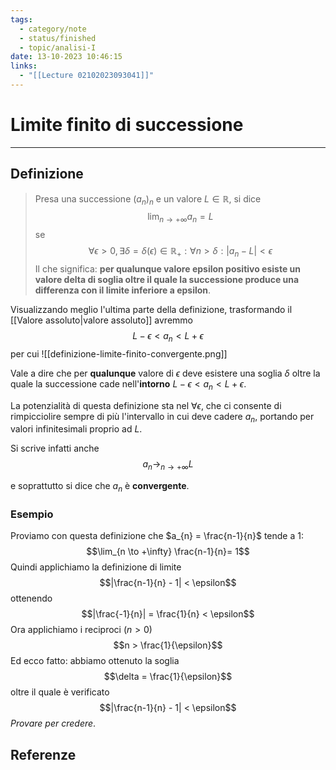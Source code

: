 ```yaml
---
tags:
  - category/note
  - status/finished
  - topic/analisi-I
date: 13-10-2023 10:46:15
links:
  - "[[Lecture 02102023093041]]"
---
```

# Limite finito di successione
---
## Definizione
> Presa una successione $(a_{n})_{n}$ e un valore $L \in \mathbb{R}$, si dice
> $$\lim_{n \to +\infty} a_{n} = L$$
> se
> $$\forall \epsilon > 0, \exists \delta = \delta(\epsilon) \in \mathbb{R}_{+} : \forall n > \delta : | a_{n} - L | < \epsilon$$
> Il che significa: **per qualunque valore epsilon positivo esiste un valore delta di soglia oltre il quale la successione produce una differenza con il limite inferiore a epsilon**.

Visualizzando meglio l'ultima parte della definizione, trasformando il [[Valore assoluto|valore assoluto]] avremmo
$$L - \epsilon < a_{n} < L + \epsilon$$
per cui
![[definizione-limite-finito-convergente.png]]

Vale a dire che per **qualunque** valore di $\epsilon$ deve esistere una soglia $\delta$ oltre la quale la successione cade nell'**intorno** $L - \epsilon < a_{n} < L + \epsilon$.

La potenzialità di questa definizione sta nel $\forall \epsilon$, che ci consente di rimpicciolire sempre di più l'intervallo in cui deve cadere $a_{n}$, portando per valori infinitesimali proprio ad $L$.

Si scrive infatti anche
$$a_{n} \longrightarrow_{n \to +\infty} L$$

e soprattutto si dice che $a_{n}$ è **convergente**.

### Esempio
Proviamo con questa definizione che $a_{n} = \frac{n-1}{n}$ tende a 1:
$$\lim_{n \to +\infty} \frac{n-1}{n}= 1$$
Quindi applichiamo la definizione di limite
$$|\frac{n-1}{n} - 1| < \epsilon$$
ottenendo
$$|\frac{-1}{n}| = \frac{1}{n} < \epsilon$$
Ora applichiamo i reciproci ($n > 0$)
$$n > \frac{1}{\epsilon}$$
Ed ecco fatto: abbiamo ottenuto la soglia
$$\delta = \frac{1}{\epsilon}$$
oltre il quale è verificato
$$|\frac{n-1}{n} - 1| < \epsilon$$
_Provare per credere_.

## Referenze